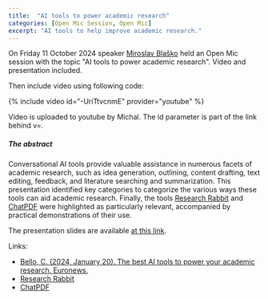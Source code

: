 ```yaml
---
title:  "AI tools to power academic research"
categories: [Open Mic Session, Open Mic]
excerpt: "AI tools to help improve academic research."
---
```


On Friday 11 October 2024 speaker [Miroslav Blaško](https://kbss.felk.cvut.cz/web/team#miroslav-blaško) held an Open Mic session with the topic \"AI tools to power academic research\". Video and presentation included.

Then include video using following code:

{% include video id="-UriTtvcnmE" provider="youtube" %}

Video is uploaded to youtube by Michal. The id parameter is part of the link behind v=.

##### The abstract

Conversational AI tools provide valuable assistance in numerous facets of academic research, such as idea generation, outlining, content drafting, text editing, feedback, and literature searching and summarization. 
This presentation identified key categories to categorize the various ways these tools can aid academic research.
Finally, the tools [Research Rabbit](https://researchrabbitapp.com/) and [ChatPDF](https://www.chatpdf.com/) were highlighted as particularly relevant, accompanied by practical demonstrations of their use.

The presentation slides are available [at this link](https://drive.google.com/file/d/1FhMofP13lNarQygoIeiH8T5b_LpSOWxY/view?usp=sharing).

Links:
* [Bello, C. (2024, January 20). The best AI tools to power your academic research. Euronews.](https://www.euronews.com/next/2024/01/20/best-ai-tools-academic-research-chatgpt-consensus-chatpdf-elicit-research-rabbit-scite)
* [Research Rabbit](https://researchrabbitapp.com/)
* [ChatPDF](https://www.chatpdf.com/)
